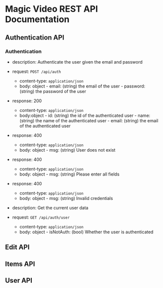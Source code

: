 # Magic Video REST API Documentation

## Authentication API

### Authentication

- description: Authenticate the user given the email and password
- request: `POST /api/auth`
    - content-type: `application/json`
    - body: object
            - email: (string) the email of the user
            - password: (string) the password of the user
- response: 200
    - content-type: `application/json`
    - body:object
            - id: (string) the id of the authenticated user
            - name: (string) the name of the authenticated user
            - email: (string) the email of the authenticated user
- response: 400
    - content-type: `application/json`
    - body: object
            - msg: (string) User does not exist
- response: 400
    - content-type: `application/json`
    - body: object
            - msg: (string) Please enter all fields
- response: 400
    - content-type: `application/json`
    - body: object
            - msg: (string) Invalid credentials

- description: Get the current user data
- request: `GET /api/auth/user`
    - content-type: `application/json`
    - body: object
            - isNotAuth: (bool) Whether the user is authenticated

## Edit API

## Items API

## User API